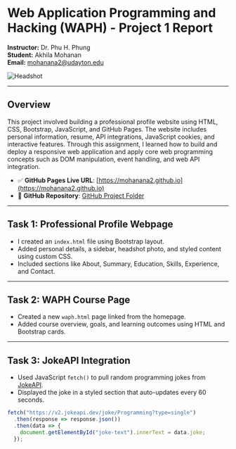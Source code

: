 # Web Application Programming and Hacking (WAPH) - Project 1 Report

**Instructor:** Dr. Phu H. Phung  
**Student:** Akhila Mohanan  
**Email:** mohanana2@udayton.edu  

![Headshot](Akhila.jpg)

---

## Overview

This project involved building a professional profile website using HTML, CSS, Bootstrap, JavaScript, and GitHub Pages. The website includes personal information, resume, API integrations, JavaScript cookies, and interactive features. Through this assignment, I learned how to build and deploy a responsive web application and apply core web programming concepts such as DOM manipulation, event handling, and web API integration.

- ✅ **GitHub Pages Live URL**: [https://mohanana2.github.io](https://mohanana2.github.io)
- 📁 **GitHub Repository**: [GitHub Project Folder](https://github.com/mohanana2/mohanana2.github.io)

---

## Task 1: Professional Profile Webpage

- I created an `index.html` file using Bootstrap layout.
- Added personal details, a sidebar, headshot photo, and styled content using custom CSS.
- Included sections like About, Summary, Education, Skills, Experience, and Contact.

---

## Task 2: WAPH Course Page

- Created a new `waph.html` page linked from the homepage.
- Added course overview, goals, and learning outcomes using HTML and Bootstrap cards.

---

## Task 3: JokeAPI Integration

- Used JavaScript `fetch()` to pull random programming jokes from [JokeAPI](https://v2.jokeapi.dev/joke/Programming?type=single).
- Displayed the joke in a styled section that auto-updates every 60 seconds.

```javascript
fetch("https://v2.jokeapi.dev/joke/Programming?type=single")
  .then(response => response.json())
  .then(data => {
    document.getElementById("joke-text").innerText = data.joke;
  });

